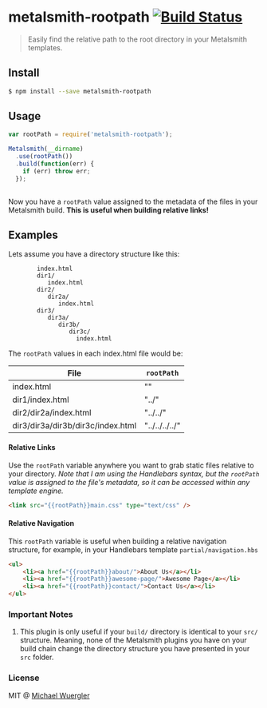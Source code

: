 # metalsmith-rootpath [![Build Status](https://travis-ci.org/radiovisual/metalsmith-rootpath.svg)](https://travis-ci.org/radiovisual/metalsmith-rootpath)
> Easily find the relative path to the root directory in your Metalsmith templates. 

## Install
```sh
$ npm install --save metalsmith-rootpath
```
    
## Usage
```js
var rootPath = require('metalsmith-rootpath');

Metalsmith(__dirname)
  .use(rootPath())
  .build(function(err) {
    if (err) throw err;
  });
  
```

Now you have a `rootPath` value assigned to the metadata of the files in your Metalsmith build. 
**This is useful when building relative links!**

## Examples

Lets assume you have a directory structure like this:

```
        index.html
        dir1/
           index.html
        dir2/
           dir2a/
              index.html
        dir3/
           dir3a/
              dir3b/
                 dir3c/
                   index.html
```

The `rootPath` values in each index.html file would be:

| File                               | `rootPath`        |
| -----------------------------------|-------------------|
| index.html                         | ""                | 
| dir1/index.html                    | "../"             |
| dir2/dir2a/index.html              | "../../"          |   
| dir3/dir3a/dir3b/dir3c/index.html  | "../../../../"    | 


#### Relative Links
Use the `rootPath` variable anywhere you want to grab static files relative to your directory. 
*Note that I am using the Handlebars syntax, but the `rootPath` value is assigned to the file's metadata, so it can 
be accessed within any template engine.*
 
```html
<link src="{{rootPath}}main.css" type="text/css" />
```

#### Relative Navigation

This `rootPath` variable is useful when building a relative navigation structure, for example, in your Handlebars 
template `partial/navigation.hbs`

```html
<ul>
    <li><a href="{{rootPath}}about/">About Us</a></li>
    <li><a href="{{rootPath}}awesome-page/">Awesome Page</a></li>
    <li><a href="{{rootPath}}contact/">Contact Us</a></li>
</ul>
```

### Important Notes

1. This plugin is only useful if your `build/` directory is identical to your `src/` structure. Meaning, none of the 
Metalsmith plugins you have on your build chain change the directory structure you have presented in your `src` folder.

### License 

MIT @ [Michael Wuergler](http://www.numetriclabs.com)


